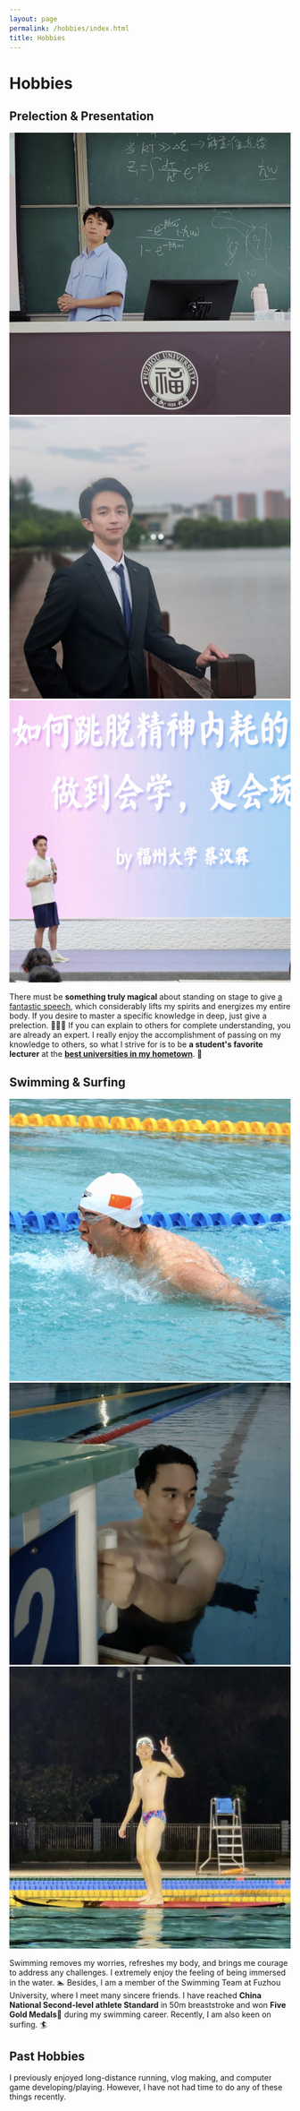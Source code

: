 ```yaml
---
layout: page
permalink: /hobbies/index.html
title: Hobbies
---
```


# Hobbies

## Prelection & Presentation

<div class="third">
<img src="/images/prelection1.JPG">
<img src="/images/speech1.JPG">
<img src="/images/speech3.JPG">
</div>


There must be **something truly magical** about standing on stage to give [a fantastic speech], which considerably lifts my spirits and energizes my entire body. If you desire to master a specific knowledge in deep, just give a prelection. 🧑🏻‍🏫 If you can explain to others for complete understanding, you are already an expert. I really enjoy the accomplishment of passing on my knowledge to others, so what I strive for is to be **a student's favorite lecturer** at the **[best universities in my hometown]**. 🏫

[a fantastic speech]:https://www.bilibili.com/video/BV1pG4y1a7pw/?share_source=copy_web&amp;vd_source=c8936a3bacfd65375f9e88b3bb9a12ba
[best universities in my hometown]:https://en.xmu.edu.cn/

## Swimming & Surfing

<div class="third">
<img src="/images/swimming2.JPG">
<img src="/images/swimming.JPG">
<img src="/images/surfing1.JPG">
</div>



Swimming removes my worries, refreshes my body, and brings me courage to address any challenges. I extremely enjoy the feeling of being immersed in the water. 🏊 Besides, I am a member of the Swimming Team at Fuzhou University, where I meet many sincere friends. I have reached **China National Second-level athlete Standard** in 50m breaststroke and won **Five Gold Medals🏅️** during my swimming career. Recently, I am also keen on surfing. 🏄

## Past Hobbies

I previously enjoyed long-distance running, vlog making, and computer game developing/playing. However, I have not had time to do any of these things recently.
